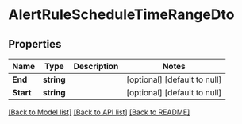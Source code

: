 # AlertRuleScheduleTimeRangeDto

## Properties
| Name      | Type       | Description | Notes                        |
| --------- | ---------- | ----------- | ---------------------------- |
| **End**   | **string** |             | [optional] [default to null] |
| **Start** | **string** |             | [optional] [default to null] |

[[Back to Model list]](../README.md#documentation-for-models) [[Back to API list]](../README.md#documentation-for-api-endpoints) [[Back to README]](../README.md)
